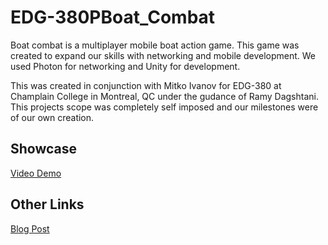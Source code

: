 # EDG-380PBoat_Combat

Boat combat is a multiplayer mobile boat action game. This game was created to expand our skills with networking and mobile development. We used Photon for networking and Unity for development.

This was created in conjunction with Mitko Ivanov for EDG-380 at Champlain College in Montreal, QC under the gudance of Ramy Dagshtani. This projects scope was completely self imposed and our milestones were of our own creation.

## Showcase
[Video Demo](https://drive.google.com/file/d/16AJ3fHggciywTfD9s9z9kTts-QXjJOT4/preview?)

## Other Links
[Blog Post](https://bichaelmowen.wordpress.com/portfolio/boat-combat/)
